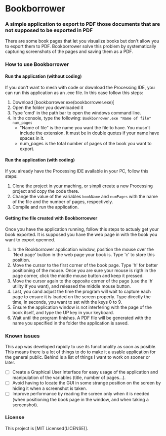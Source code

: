 # Bookborrower
### A simple application to export to PDF those documents that are not supposed to be exported in PDF
There are some book pages that let you visualize books but don't allow you to export them to PDF. Bookborrower solve this problem by systematically capturing screenshots of the pages and saving them as a PDF.

### How to use Bookborrower
#### Run the application (without coding)
If you don't want to mesh with code or download the Processing IDE, you can run this application as an .exe file. In this case follow this steps:
1. Download [bookborrower.exe(bookborrower.exe)]
2. Open the folder you downloaded it
3. Type 'cmd' in the path bar to open the windows command line.
4. In the console, type the following:
	``Bookborrower.exe "Name of file" num_pages``
	- "Name of file" is the name you want the file to have. You musn't include the extension. It must be in double quotes if your name have spaces in it.
	- num_pages is the total number of pages of the book you want to export.
#### Run the application (with coding)
If you already have the Processing IDE available in your PC, follow this steps:
1. Clone the project in your maching, or simpli create a new Processing project and copy the code there.
2. Change the value of the variables `bookName` and `numPages` with the name of the file and the number of pages, respectively.
3. Compile and run the application.
#### Getting the file created with Bookborroewer
Once you have the application running, follow this steps to actualy get your book exported. It is supposed you have the web page in with the book you want to export openned.
1. In the Bookborrower application window, position the mouse over the 'Next page' button in the web page your book is. Type 'c' to store this position.
2. Move the cursor to the first corner of the book page. Type 'h' for better positioning of the mouse. Once you are sure your mouse is rigth in the page corner, click the middle mouse button and keep it pressed.
3. Move the cursor again to the opposite corner of the page (use the 'h' utility if you want), and released the middle mouse button.
4. Last, you cand adjust the time the program will wait to capture each page to ensure it is loaded on the screen properly. Type directly the time, in seconds, you want to set with the keys 0 to 9.
5. Ensure the application window is not interfering with the page of the book itself, and type the UP key in your keyboard.
6. Wait until the program finishes. A PDF file will be generated with the name you specified in the folder the application is saved.

### Known issues
This app was developed rapidly to use its functionality as soon as posible. This means there is a lot of things to do to make it a usable application for the general public. Behind is a list of things I want to work on sooner or later.
- [ ] Create a Graphical User Interface for easy usage of the application and manipulation of the variables (title, number of pages...).
- [ ] Avoid having to locate the GUI in some strange position on the screen by hiding it when a screenshot is taken.
- [ ] Improve performance by reading the screen only when it is needed (when positioning the book page in the window, and when taking a screenshot).

### License
This project is [MIT Licensed(LICENSE)].
